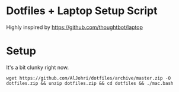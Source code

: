 # Dotfiles + Laptop Setup Script

Highly inspired by https://github.com/thoughtbot/laptop

# Setup
It's a bit clunky right now.
```
wget https://github.com/AlJohri/dotfiles/archive/master.zip -O dotfiles.zip && unzip dotfiles.zip && cd dotfiles && ./mac.bash
```
